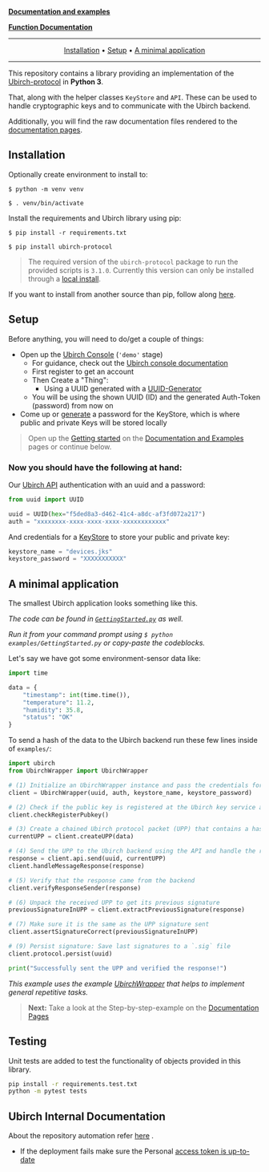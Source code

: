 [**Documentation and examples**](https://developer.ubirch.com/ubirch-protocol-python/)

[**Function Documentation**](https://developer.ubirch.com/function_documentation/ubirch-protocol-python/)

---

<!-- WHEN EDITING THIS FILE:
  The Getting Started and the README have the same content. 
  But for GitHub to render it as the repo description and GitHub Pages (Jekyll) to be able to find it, there need to be two.
  The links are different in some places, so please don't just copy and paste everything while doing changes.
-->

<p align="center">
    <a href="#installation">Installation</a> •
    <a href="#setup">Setup</a> •
    <a href="#a-minimal-application">A minimal application</a>
</p>

---

This repository contains a library providing an implementation of
the [Ubirch-protocol](https://github.com/ubirch/ubirch-protocol) in **Python 3**.

That, along with the helper classes `KeyStore` and `API`. These can be used to handle cryptographic keys and to
communicate with the Ubirch backend.

Additionally, you will find the raw documentation files rendered to
the [documentation pages](https://developer.ubirch.com/ubirch-protocol-python/).

## Installation

Optionally create environment to install to:

`$ python -m venv venv`

`$ . venv/bin/activate`

Install the requirements and Ubirch library using pip:

`$ pip install -r requirements.txt`

`$ pip install ubirch-protocol`

> The required version of the `ubirch-protocol` package to run the provided scripts is `3.1.0`.
> Currently this version can only be installed through a [local install](docs/NotPip.md).

If you want to install from another source than pip, follow along [here](docs/NotPip.md).

## Setup

Before anything, you will need to do/get a couple of things:

- Open up the [Ubirch Console](https://console.demo.ubirch.com) (`'demo'` stage)
  - For guidance, check out the [Ubirch console documentation](https://developer.ubirch.com/console.html)
  - First register to get an account
  - Then Create a "Thing":
    - Using a UUID generated with a [UUID-Generator](https://www.uuidgenerator.net/)
  - You will be using the shown UUID (ID) and the generated Auth-Token (password) from now on
- Come up or [generate](https://www.random.org/passwords/) a password for the KeyStore, which is where public and
  private Keys will be stored locally

> Open up the [Getting started](https://developer.ubirch.com/ubirch-protocol-python/GettingStarted.html) on
> the [Documentation and Examples](https://developer.ubirch.com/ubirch-protocol-python/) pages or continue below.

### Now you should have the following at hand:

Our [Ubirch API](http://developer.ubirch.com/function_documentation/ubirch-protocol-python/)
authentication with an uuid and a password:

```python
from uuid import UUID

uuid = UUID(hex="f5ded8a3-d462-41c4-a8dc-af3fd072a217")
auth = "xxxxxxxx-xxxx-xxxx-xxxx-xxxxxxxxxxxx"
```

And credentials for a [KeyStore](http://developer.ubirch.com/function_documentation/ubirch-protocol-python/)
to store your public and private key:

```python
keystore_name = "devices.jks"
keystore_password = "XXXXXXXXXXX"
```

## A minimal application

The smallest Ubirch application looks something like this.

*The code can be found in [`GettingStarted.py`](examples/GettingStarted.py) as well.*

*Run it from your command prompt using `$ python examples/GettingStarted.py` or copy-paste the codeblocks.*

Let's say we have got some environment-sensor data like:

```python
import time

data = {
    "timestamp": int(time.time()),
    "temperature": 11.2,
    "humidity": 35.8,
    "status": "OK"
}
```

To send a hash of the data to the Ubirch backend run these few lines inside of `examples/`:

```python
import ubirch
from UbirchWrapper import UbirchWrapper

# (1) Initialize an UbirchWrapper instance and pass the credentials for a `KeyStore`
client = UbirchWrapper(uuid, auth, keystore_name, keystore_password)

# (2) Check if the public key is registered at the Ubirch key service and register it if necessary
client.checkRegisterPubkey()

# (3) Create a chained Ubirch protocol packet (UPP) that contains a hash of the data 
currentUPP = client.createUPP(data)

# (4) Send the UPP to the Ubirch backend using the API and handle the response
response = client.api.send(uuid, currentUPP)
client.handleMessageResponse(response)

# (5) Verify that the response came from the backend
client.verifyResponseSender(response)

# (6) Unpack the received UPP to get its previous signature 
previousSignatureInUPP = client.extractPreviousSignature(response)

# (7) Make sure it is the same as the UPP signature sent
client.assertSignatureCorrect(previousSignatureInUPP)

# (9) Persist signature: Save last signatures to a `.sig` file
client.protocol.persist(uuid)

print("Successfully sent the UPP and verified the response!")
```

*This example uses the example [UbirchWrapper](examples/UbirchWrapper.py) that helps to implement general repetitive
tasks.*

> **Next:** Take a look at the Step-by-step-example on
> the [Documentation Pages](https://developer.ubirch.com/ubirch-protocol-python/)

## Testing

Unit tests are added to test the functionality of objects provided in this library.

```bash
pip install -r requirements.test.txt
python -m pytest tests
```

## Ubirch Internal Documentation

About the repository automation
refer [here](https://ubirch.atlassian.net/wiki/spaces/UBD/pages/2342092819/Template+repository+for+better+documentation)
.

- If the deployment fails make sure the Personal [access token is up-to-date](https://ubirch.atlassian.net/wiki/spaces/UBD/pages/2342092819/Template+repository+for+better+documentation#Help!-The-deployment-was-unsuccessful)
